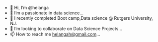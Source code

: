 - 👋 Hi, I’m @helanga
- 👀 I’m a passionate in data science...
- 🌱 I recently completed Boot camp,Data science @ Rutgers University, NJ.
- 💞️ I’m looking to collaborate on Data Science Projects...
- 📫 How to reach me helangah@gmail.com...

<!---
helanga/helanga is a ✨ special ✨ repository because its `README.md` (this file) appears on your GitHub profile.
You can click the Preview link to take a look at your changes.
--->
